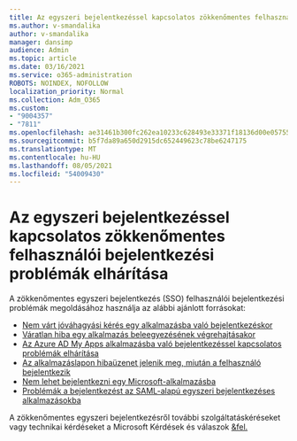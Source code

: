 ```yaml
---
title: Az egyszeri bejelentkezéssel kapcsolatos zökkenőmentes felhasználói bejelentkezési problémák elhárítása
ms.author: v-smandalika
author: v-smandalika
manager: dansimp
audience: Admin
ms.topic: article
ms.date: 03/16/2021
ms.service: o365-administration
ROBOTS: NOINDEX, NOFOLLOW
localization_priority: Normal
ms.collection: Adm_O365
ms.custom:
- "9004357"
- "7811"
ms.openlocfilehash: ae31461b300fc262ea10233c628493e33371f18136d00e05755971c08d2ba3d3
ms.sourcegitcommit: b5f7da89a650d2915dc652449623c78be6247175
ms.translationtype: MT
ms.contentlocale: hu-HU
ms.lasthandoff: 08/05/2021
ms.locfileid: "54009430"
---
```

# <a name="troubleshoot-seamless-single-sign-on-sso-user-sign-in-issues"></a>Az egyszeri bejelentkezéssel kapcsolatos zökkenőmentes felhasználói bejelentkezési problémák elhárítása

A zökkenőmentes egyszeri bejelentkezés (SSO) felhasználói bejelentkezési problémák megoldásához használja az alábbi ajánlott forrásokat:

- [Nem várt jóváhagyási kérés egy alkalmazásba való bejelentkezéskor](https://docs.microsoft.com/azure/active-directory/manage-apps/application-sign-in-unexpected-user-consent-prompt) 
- [Váratlan hiba egy alkalmazás beleegyezésének végrehajtásakor](https://docs.microsoft.com/azure/active-directory/manage-apps/application-sign-in-unexpected-user-consent-error) 
- [Az Azure AD My Apps alkalmazásba való bejelentkezéssel kapcsolatos problémák elhárítása](https://docs.microsoft.com/azure/active-directory/manage-apps/application-sign-in-other-problem-access-panel) 
- [Az alkalmazáslapon hibaüzenet jelenik meg, miután a felhasználó bejelentkezik](https://docs.microsoft.com/azure/active-directory/manage-apps/application-sign-in-problem-application-error)
- [Nem lehet bejelentkezni egy Microsoft-alkalmazásba](https://docs.microsoft.com/azure/active-directory/manage-apps/application-sign-in-problem-first-party-microsoft) 
- [Problémák a bejelentkezést az SAML-alapú egyszeri bejelentkezéses alkalmazásokba](https://docs.microsoft.com/azure/active-directory/manage-apps/application-sign-in-problem-federated-sso-gallery)

A zökkenőmentes egyszeri bejelentkezésről további szolgáltatáskéréseket vagy technikai kérdéseket a Microsoft Kérdések és válaszok [&fel.](https://docs.microsoft.com/answers/topics/azure-ad-single-sign-on.html)

